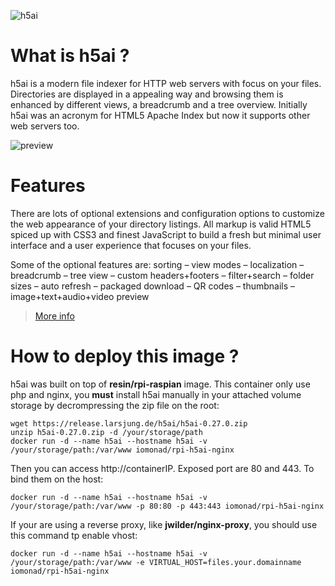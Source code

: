 ![h5ai](https://u.teknik.io/S8CTX.png)
# What is h5ai ?

h5ai is a modern file indexer for HTTP web servers with focus on your files. Directories are displayed in a appealing way and browsing them is enhanced by different views, a breadcrumb and a tree overview. Initially h5ai was an acronym for HTML5 Apache Index but now it supports other web servers too.

![preview](https://u.teknik.io/ojDSw.png)
# Features

There are lots of optional extensions and configuration options to customize the web appearance of your directory listings. All markup is valid HTML5 spiced up with CSS3 and finest JavaScript to build a fresh but minimal user interface and a user experience that focuses on your files.

Some of the optional features are:
sorting – view modes – localization – breadcrumb – tree view – custom headers+footers – filter+search – folder sizes – auto refresh – packaged download – QR codes – thumbnails – image+text+audio+video preview


> [More info](https://larsjung.de/h5ai/)


# How to deploy this image ?

h5ai was built on top of **resin/rpi-raspian** image. This container only use php and nginx, you **must** install h5ai manually in your attached volume storage by decrompressing the zip file on the root:

```
wget https://release.larsjung.de/h5ai/h5ai-0.27.0.zip
unzip h5ai-0.27.0.zip -d /your/storage/path
docker run -d --name h5ai --hostname h5ai -v /your/storage/path:/var/www iomonad/rpi-h5ai-nginx
```
Then you can access http://containerIP. Exposed port are 80 and 443. To bind them on the host:

```
docker run -d --name h5ai --hostname h5ai -v /your/storage/path:/var/www -p 80:80 -p 443:443 iomonad/rpi-h5ai-nginx
```
If your are using a reverse proxy, like **jwilder/nginx-proxy**, you should use this command tp enable vhost:

```
docker run -d --name h5ai --hostname h5ai -v /your/storage/path:/var/www -e VIRTUAL_HOST=files.your.domainname iomonad/rpi-h5ai-nginx
```
